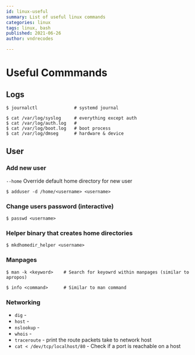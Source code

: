 ```yaml
---
id: linux-useful
summary: List of useful linux commands
categories: linux
tags: linux, bash
published: 2021-06-26
author: vndrecodes

---
```


# Useful Commmands

## Logs
```shell
$ journalctl              # systemd journal

$ cat /var/log/syslog     # everything except auth
$ cat /var/log/auth.log   #
$ cat /var/log/boot.log   # boot process
$ cat /var/log/dmseg      # hardware & device
```

## User

### Add new user
`--home` Override default home directory for new user
```shell
$ adduser -d /home/<username> <username>
```

### Change users password (interactive)
```shell
$ passwd <username>
```

### Helper binary that creates home directories
```shell
$ mkdhomedir_helper <username>
```

### Manpages
```shell
$ man -k <keyword>    # Search for keyowrd within manpages (similar to apropos)
```
```shell
$ info <command>      # Similar to man command
```

### Networking
* `dig` -
* `host` -
* `nslookup` -
* `whois` -
* `traceroute` - print the route packets take to network host
* `cat < /dev/tcp/localhost/80` - Check if a port is reachable on a host
